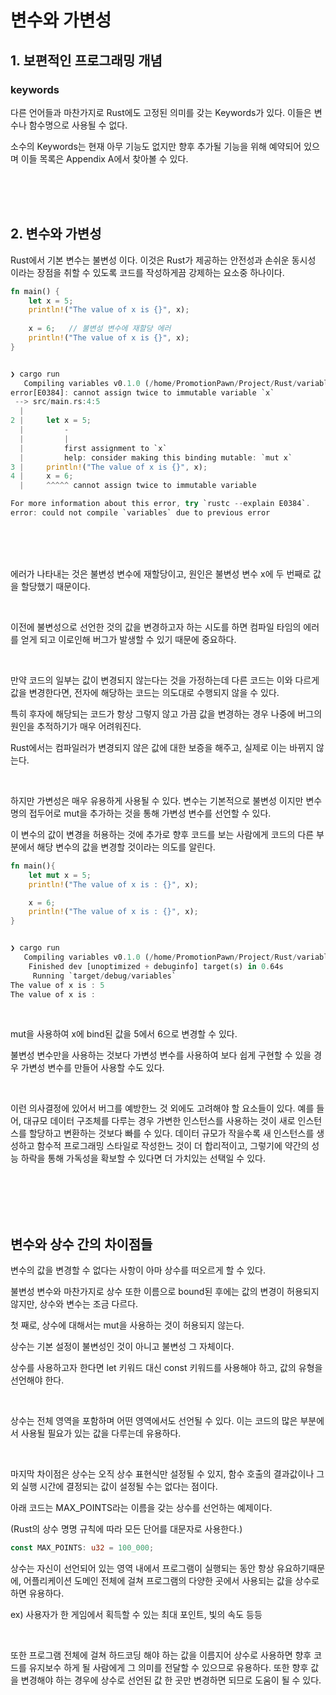 # 변수와 가변성

## 1. 보편적인 프로그래밍 개념 

### keywords 

다른 언어들과 마찬가지로 Rust에도 고정된 의미를 갖는 Keywords가 있다. 
이들은 변수나 함수명으로 사용될 수 없다.

소수의 Keywords는 현재 아무 기능도 없지만 향후 추가될 기능을 위해 예약되어 있으며 이들 목록은 Appendix A에서 찾아볼 수 있다.

</br>
</br>
</br>

## 2. 변수와 가변성 

Rust에서 기본 변수는 불변성 이다. 이것은 Rust가 제공하는 안전성과 손쉬운 동시성 이라는 장점을 취할 수 있도록 코드를 작성하게끔 강제하는 요소중 하나이다. 


```rs
fn main() {
    let x = 5;
    println!("The value of x is {}", x);
    
    x = 6;   // 불변성 변수에 재할당 에러 
    println!("The value of x is {}", x);
}


❯ cargo run
   Compiling variables v0.1.0 (/home/PromotionPawn/Project/Rust/variables)
error[E0384]: cannot assign twice to immutable variable `x`
 --> src/main.rs:4:5
  |
2 |     let x = 5;
  |         -
  |         |
  |         first assignment to `x`
  |         help: consider making this binding mutable: `mut x`
3 |     println!("The value of x is {}", x);
4 |     x = 6;
  |     ^^^^^ cannot assign twice to immutable variable

For more information about this error, try `rustc --explain E0384`.
error: could not compile `variables` due to previous error
```

</br>
</br>
</br>

에러가 나타내는 것은 불변성 변수에 재할당이고, 원인은 불변성 변수 x에 두 번째로 값을 할당했기 때문이다.

</br>

이전에 불변성으로 선언한 것의 값을 변경하고자 하는 시도를 하면 컴파일 타임의 에러를 얻게 되고 이로인해 버그가 발생할 수 있기 때문에 중요하다.

</br>

만약 코드의 일부는 값이 변경되지 않는다는 것을 가정하는데 다른 코드는 이와 다르게 값을 변경한다면, 전자에 해당하는 코드는 의도대로 수행되지 않을 수 있다. 

특히 후자에 해당되는 코드가 항상 그렇지 않고 가끔 값을 변경하는 경우 나중에 버그의 원인을 추적하기가 매우 어려워진다.

Rust에서는 컴파일러가 변경되지 않은 값에 대한 보증을 해주고, 실제로 이는 바뀌지 않는다. 

</br>

하지만 가변성은 매우 유용하게 사용될 수 있다. 변수는 기본적으로 불변성 이지만 변수명의 접두어로 mut을 추가하는 것을 통해 가변성 변수를 선언할 수 있다. 

이 변수의 값이 변경을 허용하는 것에 추가로 향후 코드를 보는 사람에게 코드의 다른 부분에서 해당 변수의 값을 변경할 것이라는 의도를 알린다.

```rs
fn main(){
    let mut x = 5;
    println!("The value of x is : {}", x);

    x = 6;
    println!("The value of x is : {}", x);
}


❯ cargo run 
   Compiling variables v0.1.0 (/home/PromotionPawn/Project/Rust/variables)
    Finished dev [unoptimized + debuginfo] target(s) in 0.64s
     Running `target/debug/variables`
The value of x is : 5
The value of x is :
```

</br>

mut을 사용하여 x에 bind된 값을 5에서 6으로 변경할 수 있다. 

불변성 변수만을 사용하는 것보다 가변성 변수를 사용하여 보다 쉽게 구현할 수 있을 경우 가변성 변수를 만들어 사용할 수도 있다.

</br>

이런 의사결정에 있어서 버그를 예방한느 것 외에도 고려해야 할 요소들이 있다.
예를 들어, 대규모 데이터 구조체를 다루는 경우 가변한 인스턴스를 사용하는 것이 새로 인스턴스를 할당하고 변환하는 것보다 빠를 수 있다. 데이터 규모가 작을수록 새 인스턴스를 생성하고 함수적 프로그래밍 스타일로 작성한느 것이 더 합리적이고, 그렇기에 약간의 성능 하락을 통해 가독성을 확보할 수 있다면 더 가치있는 선택일 수 있다.

</br>
</br>
</br>
</br>

## 변수와 상수 간의 차이점들 

변수의 값을 변경할 수 없다는 사항이 아마 상수를 떠오르게 할 수 있다. 

불변성 변수와 마찬가지로 상수 또한 이름으로 bound된 후에는 값의 변경이 허용되지 않지만, 상수와 변수는 조금 다르다. 

첫 째로, 상수에 대해서는 mut을 사용하는 것이 허용되지 않는다. 

상수는 기본 설정이 불변성인 것이 아니고 불변성 그 자체이다.

상수를 사용하고자 한다면 let 키워드 대신 const 키워드를 사용해야 하고, 값의 유형을 선언해야 한다. 

</br>

상수는 전체 영역을 포함하며 어떤 영역에서도 선언될 수 있다. 이는 코드의 많은 부분에서 사용될 필요가 있는 값을 다루는데 유용하다.

</br>

마지막 차이점은 상수는 오직 상수 표현식만 설정될 수 있지, 함수 호출의 결과값이나 그 외 실행 시간에 결정되는 값이 설정될 수는 없다는 점이다.

아래 코드는 MAX_POINTS라는 이름을 갖는 상수를 선언하는 예제이다. 

(Rust의 상수 명명 규칙에 따라 모든 단어를 대문자로 사용한다.)

``` rs
const MAX_POINTS: u32 = 100_000;
```

상수는 자신이 선언되어 있는 영역 내에서 프로그램이 실행되는 동안 항상 유요하기때문에, 어플리케이션 도메인 전체에 걸쳐 프로그램의 다양한 곳에서 사용되는 값을 상수로 하면 유용하다.
 
ex) 사용자가 한 게임에서 획득할 수 있는 최대 포인트, 빛의 속도 등등

</br>

또한 프로그램 전체에 걸쳐 하드코딩 해야 하는 값을 이름지어 상수로 사용하면 향후 코드를 유지보수 하게 될 사람에게 그 의미를 전달할 수 있으므로 유용하다. 또한 향후 값을 변경해야 하는 경우에 상수로 선언된 값 한 곳만 변경하면 되므로 도움이 될 수 있다.









